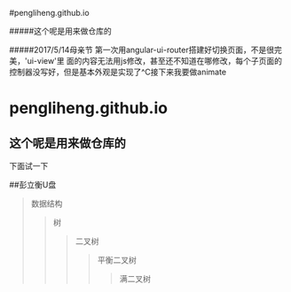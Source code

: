 #pengliheng.github.io

#####这个呢是用来做仓库的


#####2017/5/14母亲节
第一次用angular-ui-router搭建好切换页面，不是很完美，'ui-view'里 面的内容无法用js修改，甚至还不知道在哪修改，每个子页面的控制器没写好，但是基本外观是实现了^C接下来我要做animate


pengliheng.github.io
====================

这个呢是用来做仓库的
--------------------
下面试一下

##彭立衡U盘


>数据结构  
>>树  
>>>二叉树  
>>>>平衡二叉树  
>>>>>满二叉树  
